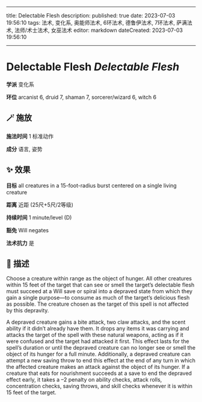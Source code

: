 
---
title: Delectable Flesh
description: 
published: true
date: 2023-07-03 19:56:10
tags: 法术, 变化系, 奥能师法术, 6环法术, 德鲁伊法术, 7环法术, 萨满法术, 法师/术士法术, 女巫法术
editor: markdown
dateCreated: 2023-07-03 19:56:10

---

# **Delectable Flesh** *Delectable Flesh*

**学派** 变化系 

**环位** arcanist 6, druid 7, shaman 7, sorcerer/wizard 6, witch 6

## 🪄 施放

**施法时间** 1 标准动作

**成分** 语言, 姿势

## ✨ 效果 

**目标** all creatures in a 15-foot-radius burst centered on a single living creature 

**距离** 近距 (25尺+5尺/2等级)  

**持续时间** 1 minute/level (D) 

**豁免** Will negates

**法术抗力** 是

## 📖 描述

Choose a creature within range as the object of hunger. All other creatures within 15 feet of the target that can see or smell the target&rsquo;s delectable flesh must succeed at a Will save or spiral into a depraved state from which they gain a single purpose&mdash;to consume as much of the target&rsquo;s delicious flesh as possible. The creature chosen as the target of this spell is not affected by this depravity.

A depraved creature gains a bite attack, two claw attacks, and the scent ability if it didn&rsquo;t already have them. It drops any items it was carrying and attacks the target of the spell with these natural weapons, acting as if it were confused and the target had attacked it first. This effect lasts for the spell&rsquo;s duration or until the depraved creature can no longer see or smell the object of its hunger for a full minute. Additionally, a depraved creature can attempt a new saving throw to end this effect at the end of any turn in which the affected creature makes an attack against the object of its hunger. If a creature that eats for nourishment succeeds at a save to end the depraved effect early, it takes a &ndash;2 penalty on ability checks, attack rolls, concentration checks, saving throws, and skill checks whenever it is within 15 feet of the target.
    